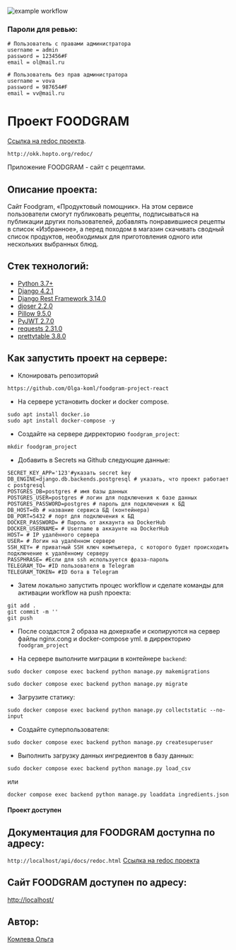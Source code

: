 ![example workflow](https://github.com/Olga-koml/foodgram_project_react/actions/workflows/foodgram_workflow.yml/badge.svg)

### Пароли для ревью:
```
# Пользователь с правами администратора
username = admin
password = 123456#F
email = ol@mail.ru

# Пользователь без прав администратора
username = vova
password = 987654#F
email = vv@mail.ru

```

# Проект FOODGRAM

[Ссылка на redoc проекта](http://158.160.40.3/redoc/ "http://158.160.40.3/redoc/").

```http://okk.hopto.org/redoc/```

Приложение FOODGRAM -  сайт с рецептами. 


## Описание проекта:

Сайт Foodgram, «Продуктовый помощник».  На этом сервисе пользователи смогут публиковать рецепты, подписываться на публикации других пользователей, добавлять понравившиеся рецепты в список «Избранное», а перед походом в магазин скачивать сводный список продуктов, необходимых для приготовления одного или нескольких выбранных блюд. 


## Стек технологий:

* [Python 3.7+](https://www.python.org/downloads/)
* [Django 4.2.1](https://www.djangoproject.com/download/)
* [Django Rest Framework 3.14.0](https://pypi.org/project/djangorestframework/#files)
* [djoser 2.2.0](https://pypi.org/project/djoser/)
* [Pillow 9.5.0](https://pypi.org/project/Pillow/)
* [PyJWT 2.7.0](https://pypi.org/project/PyJWT/)
* [requests 2.31.0](https://pypi.org/project/requests/)
* [prettytable 3.8.0](https://pypi.org/project/prettytable/)

## Как запустить проект на сервере:


* Клонировать репозиторий

```
https://github.com/Olga-koml/foodgram-project-react
```

* На сервере установить docker и docker compose.
```
sudo apt install docker.io
sudo apt install docker-compose -y
```

* Создайте на сервере дирректорию ```foodgram_project```:
```
mkdir foodgram_project
```

* Добавить в Secrets на Github следующие данные:

```
SECRET_KEY_APP='123'#указать secret key
DB_ENGINE=django.db.backends.postgresql # указать, что проект работает с postgresql
POSTGRES_DB=postgres # имя базы данных
POSTGRES_USER=postgres # логин для подключения к базе данных
POSTGRES_PASSWORD=postgres # пароль для подключения к БД
DB_HOST=db # название сервиса БД (контейнера) 
DB_PORT=5432 # порт для подключения к БД
DOCKER_PASSWORD= # Пароль от аккаунта на DockerHub
DOCKER_USERNAME= # Username в аккаунте на DockerHub
HOST= # IP удалённого сервера
USER= # Логин на удалённом сервере
SSH_KEY= # приватный SSH ключ компьютера, с которого будет происходить подключение к удалённому серверу
PASSPHRASE= #Если для ssh используется фраза-пароль
TELEGRAM_TO= #ID пользователя в Telegram
TELEGRAM_TOKEN= #ID бота в Telegram
```

* Затем локально запустить процес workflow и сделате команды для активации workflow на push проекта:

```
git add .
git commit -m ''
git push
```
* После создастся 2 образа на докерхабе и скопируются на сервер файлы nginx.cong и docker-compose yml. в дирректорию ```foodgram_project```



* На сервере выполните миграции в контейнере ```backend```: 

```
sudo docker compose exec backend python manage.py makemigrations

sudo docker compose exec backend python manage.py migrate
```

* Загрузите статику:
```
sudo docker compose exec backend python manage.py collectstatic --no-input
```

* Создайте суперпользователя:
```
sudo docker compose exec backend python manage.py createsuperuser
```

* Выполнить загрузку данных ингредиентов в базу данных:

```
sudo docker compose exec backend python manage.py load_csv
```
или 

```
docker compose exec backend python manage.py loaddata ingredients.json 
```



#### Проект доступен



## Документация для FOODGRAM доступна по адресу:

```http://localhost/api/docs/redoc.html```
[Ссылка на redoc проекта](http://158.160.40.3/redoc/ "http://158.160.40.3/redoc/")

## Сайт FOODGRAM доступен по адресу:


[http://localhost/](http://158.160.40.3/redoc/ "http://158.160.40.3/redoc/")

## Автор:

[Комлева Ольга](https://github.com/Olga-koml)

